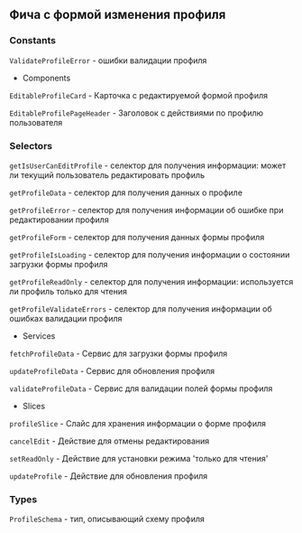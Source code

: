 ## Фича с формой изменения профиля

### Constants

`ValidateProfileError` - ошибки валидации профиля

- Components

`EditableProfileCard` - Карточка с редактируемой формой профиля

`EditableProfilePageHeader` - Заголовок с действиями по профилю пользователя

### Selectors

`getIsUserCanEditProfile` - селектор для получения информации: может ли текущий пользователь редактировать профиль

`getProfileData` - селектор для получения данных о профиле

`getProfileError` - селектор для получения информации об ошибке при редактировании профиля

`getProfileForm` - селектор для получения данных формы профиля

`getProfileIsLoading` - селектор для получения информации о состоянии загрузки формы профиля

`getProfileReadOnly` - селектор для получения информации: используется ли профиль только для чтения

`getProfileValidateErrors` - селектор для получения информации об ошибках валидации профиля

- Services

`fetchProfileData` - Сервис для загрузки формы профиля

`updateProfileData` - Сервис для обновления профиля

`validateProfileData` - Сервис для валидации полей формы профиля

- Slices

`profileSlice` - Слайс для хранения информации о форме профиля

`cancelEdit` - Действие для отмены редактирования

`setReadOnly` - Действие для установки режима 'только для чтения'

`updateProfile` - Действие для обновления профиля

### Types

`ProfileSchema` - тип, описывающий схему профиля
